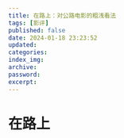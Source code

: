 ```yaml
---
title: 在路上：对公路电影的粗浅看法
tags: [影评]
published: false
date: 2024-01-18 23:23:52
updated:
categories:
index_img:
archive:
password:
excerpt:
---
```

<!-- TODO: not finished -->
# 在路上